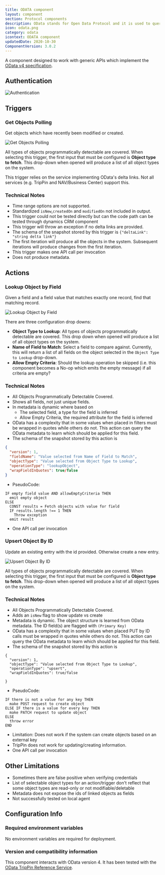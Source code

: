 ```yaml
---
title: ODATA component
layout: component
section: Protocol components
description: OData stands for Open Data Protocol and it is used to querying and updating data.
icon: odata.png
category: odata
icontext: ODATA component
updatedDate: 2020-10-30
ComponentVersion: 3.0.2
---
```


A component designed to work with generic APIs which implement the [OData v4 specification](http://www.odata.org).

## Authentication

![Authentication](img/odata-cred.png)

## Triggers

### Get Objects Polling

Get objects which have recently been modified or created.

![Get Objects Polling](img/get-objects-polling.png)

All types of objects programmatically detectable are covered.  When selecting this trigger, the first input that must be configured is **Object type to fetch**.  This drop-down when opened will produce a list of all object types on the system.

This trigger relies on the service implementing OData's delta links.  Not all services (e.g. TripPin and NAV/Business Center) support this.

### Technical Notes

* Time range options are not supported.
* Standardized `isNew`,`createdOn` and `modifiedOn` not included in
output.
* This trigger could not be tested directly but can the code path can be tested through dynamics CRM component
* This trigger will throw an exception if no delta links are provided.
* The schema of the snapshot stored by this trigger is `{"deltaLink": "string delta link"}`
* The first iteration will produce all the objects in the system.  Subsequent iterations will produce changes from the first iteration.
* This trigger makes one API call per invocation
* Does not produce metadata.

## Actions

### Lookup Object by Field

Given a field and a field value that matches exactly one record, find that matching record.

![Lookup Object by Field](img/lookup-objects-by-field.png)

There are three configuration drop downs:

* **Object Type to Lookup**: All types of objects programmatically detectable are covered.  This drop down when opened will produce a list of all object types on the system.
* **Name of Field to Match**: Select a field to compare against.  Currently, this will return a list of all fields on the object selected in the `Object Type to Lookup` drop-down.
* **Allow Empty Criteria**: Should the lookup operation be skipped (i.e. this component becomes a No-op which emits the empty message) if all criteria are empty?

### Technical Notes

* All Objects Programmatically Detectable Covered.
* Shows all fields, not just unique fields.
* In metadata is dynamic where based on
  * The selected field, a type for the field is inferred
  * Allow Empty Criteria, the required attribute for the field is inferred
* OData has a complexity that in some values when placed in filters must be wrapped in quotes while others do not.  This action can query the OData metadata to learn which should be applied for this field.
* The schema of the snapshot stored by this action is

```json
{
  "version": 1,
  "fieldName": "Value selected from Name of Field to Match",
  "objectType": "Value selected from Object Type to Lookup",
  "operationType": "lookupObject",
  "wrapFieldInQuotes": true/false
}
```

* PseudoCode:

```
IF empty field value AND allowEmptyCriteria THEN
  emit empty object
ELSE
  CONST results = Fetch objects with value for field
  IF results.length !== 1 THEN
    Throw exception
  emit result
```

* One API call per invocation

### Upsert Object By ID

Update an existing entry with the id provided.  Otherwise create a new entry.

![Upsert Object By ID](img/upsert-object-by-id.png)

All types of objects programmatically detectable are covered.  When selecting this trigger, the first input that must be configured is **Object type to fetch**.  This drop-down when opened will produce a list of all object types on the system.

### Technical Notes

* All Objects Programmatically Detectable Covered.
* Adds an `isNew` flag to show update vs create
* Metadata is dynamic. The object structure is learned from OData metadata.  The ID field(s) are flagged with `(Primary Key)`
* OData has a complexity that in some values when placed PUT by ID calls must be wrapped in quotes while others do not.  This action can query the OData metadata to learn which should be applied for this field.
* The schema of the snapshot stored by this action is

```
{
  "version": 1,
  "objectType": "Value selected from Object Type to Lookup",
  "operationType": "upsert",
  "wrapFieldInQuotes": true/false

}
```

* PseudoCode:

```
IF there is not a value for any key THEN
  make POST request to create object
ELSE IF there is a value for every key THEN
  make PATCH request to update object
ELSE
  throw error
END
```

*   Limitation: Does not work if the system can create objects based on an external key
*   TripPin does not work for updating/creating information.
*   One API call per invocation

## Other Limitations

*   Sometimes there are false positive when verifying credentials
*   List of selectable object types for an action/trigger don't reflect that some object types are read-only or not modifiable/deletable
*   Metadata does not expose the ids of linked objects as fields
*   Not successfully tested on local agent

## Configuration Info

### Required environment variables

No environment variables are required for deployment.

### Version and compatibility information

This component interacts with OData version 4.  It has been
tested with the [OData TripPin Reference Service](http://www.odata.org/odata-services/).
